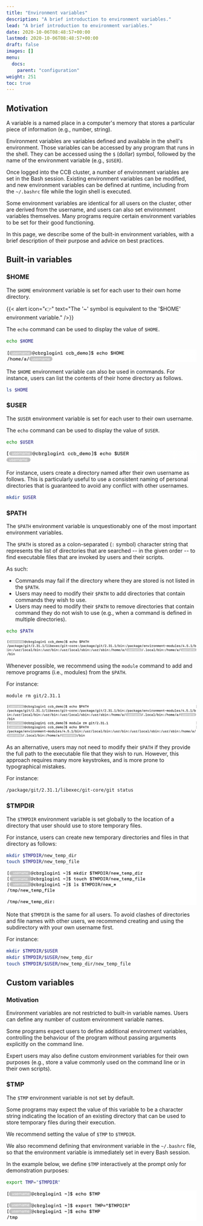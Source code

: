```yaml
---
title: "Environment variables"
description: "A brief introduction to environment variables."
lead: "A brief introduction to environment variables."
date: 2020-10-06T08:48:57+00:00
lastmod: 2020-10-06T08:48:57+00:00
draft: false
images: []
menu:
  docs:
    parent: "configuration"
weight: 251
toc: true
---
```


## Motivation

A variable is a named place in a computer's memory that stores a particular
piece of information (e.g., number, string).

Environment variables are variables defined and available in the shell's environment.
Those variables can be accessed by any program that runs in the shell.
They can be accessed using the `$` (dollar) symbol, followed by the name of the
environment variable (e.g., `$USER`).

Once logged into the CCB cluster, a number of environment variables are set
in the Bash session.
Existing environment variables can be modified, and new environment variables
can be defined at runtime,
including from the `~/.bashrc` file while the login shell is executed.

Some environment variables are identical for all users on the cluster,
other are derived from the username,
and users can also set environment variables themselves.
Many programs require certain environment variables to be set for their
good functioning.

In this page, we describe some of the built-in environment variables,
with a brief description of their purpose and advice on best practices.

## Built-in variables

### $HOME

The `$HOME` environment variable is set for each user to their own
home directory.

{{< alert icon="👉" text="The '~' symbol is equivalent to the '$HOME' environment variable." />}}

The `echo` command can be used to display the value of `$HOME`.

```bash
echo $HOME
```

![The 'HOME' environment variable.](home.png)

The `$HOME` environment variable can also be used in commands.
For instance, users can list the contents of their home directory as follows.

```bash
ls $HOME
```

### $USER

The `$USER` environment variable is set for each user to their own
username.

The `echo` command can be used to display the value of `$USER`.

```bash
echo $USER
```

![The 'USER' environment variable.](user.png)

For instance, users create a directory named after their own username
as follows.
This is particularly useful to use a consistent naming of personal
directories that is guaranteed to avoid any conflict with other usernames.

```bash
mkdir $USER
```

### $PATH

The `$PATH` environment variable is unquestionably one of the most important
environment variables.

The `$PATH` is stored as a colon-separated (`:` symbol) character string that
represents the list of directories that are searched -- in the given order --
to find executable files that are invoked by users and their scripts.

As such:

- Commands may fail if the directory where they are stored is not listed
  in the `$PATH`.
- Users may need to modify their `$PATH` to add directories that contain
  commands they wish to use.
- Users may need to modify their `$PATH` to remove directories that contain
  command they do not wish to use (e.g., when a command is defined in multiple
  directories).

```bash
echo $PATH
```

![The 'PATH' environment variable.](path.png)

Whenever possible, we recommend using the `module` command to add and remove
programs (i.e., modules) from the `$PATH`.

For instance:

```bash
module rm git/2.31.1
```

![Modify the 'PATH' environment variable using the module command.](module.png)

As an alternative, users may not need to modify their `$PATH` if they provide the full path to the executable file that they wish to run.
However, this approach requires many more keystrokes, and is more prone to typographical mistakes.

For instance:

```bash
/package/git/2.31.1/libexec/git-core/git status
```

### $TMPDIR

The `$TMPDIR` environment variable is set globally to the location of a directory that user should use to store temporary files.

For instance, users can create new temporary directories and files in that directory as follows:

```bash
mkdir $TMPDIR/new_temp_dir
touch $TMPDIR/new_temp_file
```

![The 'TMPDIR' environment variable.](tmpdir.png)

Note that `$TMPDIR` is the same for all users.
To avoid clashes of directories and file names with other users, we recommend creating and using the subdirectory with your own username first.

For instance:

```bash
mkdir $TMPDIR/$USER
mkdir $TMPDIR/$USER/new_temp_dir
touch $TMPDIR/$USER/new_temp_dir/new_temp_file
```

## Custom variables

### Motivation

Environment variables are not restricted to built-in variable names.
Users can define any number of custom environment variable names.

Some programs expect users to define additional environment variables, controlling the behaviour of the program without passing arguments explicitly on the command line.

Expert users may also define custom environment variables for their own purposes (e.g., store a value commonly used on the command line or in their own scripts).

### $TMP

The `$TMP` environment variable is not set by default.

Some programs may expect the value of this variable to be a character string
indicating the location of an existing directory that can be used to store temporary
files during their execution.

We recommend setting the value of `$TMP` to `$TMPDIR`.

We also recommend defining that environment variable in the `~/.bashrc` file, so that the environment variable is immediately set in every Bash session.

In the example below, we define `$TMP` interactively at the prompt
only for demonstration purposes:

```bash
export TMP="$TMPDIR"
```

![Defining the 'TMP' environment variable.](tmp.png)

<!-- Link definitions -->
